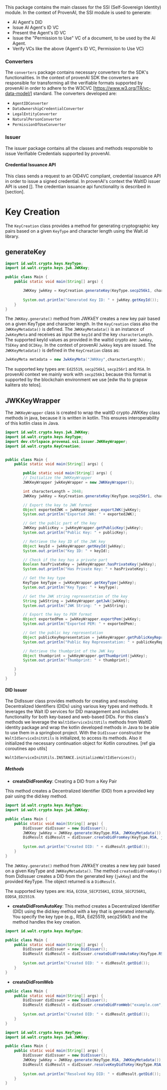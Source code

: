 This package contains the main classes for the SSI (Self-Sovereign Identity) module.
In the context of ProvenAI, the SSI module is used to generate:
- AI Agent's DID
- Issue AI Agent's ID VC
- Present the Agent's ID VC
- Issue the "Permission to Use" VC of a document, to be used by the AI Agent.
- Verify VCs like the above (Agent's ID VC, Permission to Use VC)

### Converters
The `converters` package contains necessary converters for the SDK's functionalities. In the context of provenAI SDK the converters are responsible for transforming all the verifiable formats supported by provenAI in order to adhere to the W3CVC [https://www.w3.org/TR/vc-data-model/] standard. The converters developed are:
- `AgentIDConverter`
- `DataOwnershipCredentialConverter`
- `LegalEntityConverter`
- `NaturalPersonConverter`
- `PermissionOfUseConverter`

### Issuer 
The issuer package contains all the classes and methods responsible to issue Verifiable Credentials supported by provenAI. 

#### Credential Issuance API

This class sends a request to an OID4VC compliant, credential issuance API in order to issue a signed credential. In provenAI's context the WaltID issuer API is used []. The credentian issuance api functionality is described in [section].

# Key Creation

The `KeyCreation` class provides a method for generating cryptographic key pairs based on a given `KeyType` and character length using the Walt.id library.

## generateKey


```java
import id.walt.crypto.keys.KeyType;
import id.walt.crypto.keys.jwk.JWKKey;

public class Main {
    public static void main(String[] args) {

        JWKKey jwkKey = KeyCreation.generateKey(KeyType.secp256k1, characterLength);
        
        System.out.println("Generated Key ID: " + jwkKey.getKeyId());
    }
}
```
The `JWKKey.generate()` method from JWKkEY creates a new key pair based on a given KeyType and character length. In the `KeyCreation` class also the `JWKKeyMetadata()` is defined. The  `JWKKeyMetadata()` is an instance of `JwkKeyMeta` and receives as input the `keyId` and the key `characterLength`. The supported keyId values as provided in the waltid crypto are: `JwkKey`, `TSEKey` and `OCIKey`. In the context of provenAI `JwkKey` keys are issued. The `JWKKeyMetadata()`  is defined in the `KeyCreation` class as:

```java
JwkKeyMeta metadata = new JwkKeyMeta("JWKKey",characterLength);
```
The supported key types are: `Ed25519`, `secp256k1`, `secp256r1` and `RSA`. In provenAI context we mainly work with `secp256k1` because this format is supported by the blockchain environment we use [edw tha to grapsw kalitera sto telos].


## JWKKeyWrapper
The `JWKKeyWrapper` class is created to wrap the waltID crypto JWKKey class methods in java, because it is written in kotlin. This ensures interoperability of this kotlin class in Java.

```java
import id.walt.crypto.keys.jwk.JWKKey;
import id.walt.crypto.keys.KeyType;
import dev.ctrlspace.provenai.ssi.issuer.JWKKeyWrapper;
import id.walt.crypto.KeyCreation;


public class Main {
    public static void main(String[] args) {

        public static void main(String[] args) {
        // Initialize the JWKKeyWrapper
        JWKKeyWrapper jwkKeyWrapper = new JWKKeyWrapper();

        int characterLength = 2048; 
        JWKKey jwkKey = KeyCreation.generateKey(KeyType.secp256r1, characterLength);

        // Export the key to JWK format
        Object exportedJWK = jwkKeyWrapper.exportJWK(jwkKey);
        System.out.println("Exported JWK: " + exportedJWK);

        // Get the public part of the key
        JWKKey publicKey = jwkKeyWrapper.getPublicKey(jwkKey);
        System.out.println("Public Key: " + publicKey);

        // Retrieve the key ID of the JWK key
        Object keyId = jwkKeyWrapper.getKeyId(jwkKey);
        System.out.println("Key ID: " + keyId);

        // Check if the key has a private part
        Boolean hasPrivateKey = jwkKeyWrapper.hasPrivateKey(jwkKey);
        System.out.println("Has Private Key: " + hasPrivateKey);

        // Get the key type 
        KeyType keyType = jwkKeyWrapper.getKeyType(jwkKey);
        System.out.println("Key Type: " + keyType);

        // Get the JWK string representation of the key
        String jwkString = jwkKeyWrapper.getJwk(jwkKey);
        System.out.println("JWK String: " + jwkString);

        // Export the key to PEM format
        Object exportedPem = jwkKeyWrapper.exportPem(jwkKey);
        System.out.println("Exported PEM: " + exportedPem);

        // Get the public key representation 
        Object publicKeyRepresentation = jwkKeyWrapper.getPublicKeyRepresentation(jwkKey);
        System.out.println("Public Key Representation: " + publicKeyRepresentation);

        // Retrieve the thumbprint of the JWK key 
        Object thumbprint = jwkKeyWrapper.getThumbprint(jwkKey);
        System.out.println("Thumbprint: " + thumbprint);

    }
    }
}
```



#### DID Issuer

The DidIssuer class provides methods for creating and resolving Decentralized Identifiers (DIDs) using various key types and methods. It leverages the Walt ID services for DID management and includes functionality for both key-based and web-based DIDs. For this class's methods we leverage the `WaltIdServiceInitUtils` methods from WaltID identity package and wrap the kotlin developed methods in Java to be able to use them in a springboot project. 
With the `DidIssuer` constructor  the `WaltIdServiceInitUtils` is initialized, to access its methods. Also it initialized the necessary continuation object for Kotlin coroutines. [ref gia coroutines apo utils]

`WaltIdServiceInitUtils.INSTANCE.initializeWaltIdServices();`

##### Methods
- **createDidFromKey**: Creating a DID from a Key Pair

This method creates a Decentralized Identifier (DID) from a provided key pair using the did:key method.

```java
import id.walt.crypto.keys.KeyType;
import id.walt.crypto.keys.jwk.JWKKey;

public class Main {
    public static void main(String[] args) {
        DidIssuer didIssuer = new DidIssuer();
        JWKKey jwkKey = JWKKey.generate(KeyType.RSA, JWKKeyMetadata());
        DidResult didResult = didIssuer.createDidFromKey(KeyType.RSA, jwkKey);
        
        System.out.println("Created DID: " + didResult.getDid());
    }
}
```

The `JWKKey.generate()` method from JWKkEY creates a new key pair based on a given KeyType and `JWKKeyMetadata()`. The method `createdDidFromKey()` from DidIssuer creates a DID from the generated key (`jwkKey`) and the provided KeyType. The object returned is a `DidResult`.

The supported key types are: `RSA`, `ECDSA_SECP256K1`, `ECDSA_SECP256R1`, `EDDSA_ED25519`.

- **createDidFromAutoKey**: This method creates a Decentralized Identifier (DID) using the did:key method with a key that is generated internally. You specify the key type (e.g., RSA, Ed25519, secp256k1) and the method handles the key creation.


```java
import id.walt.crypto.keys.KeyType;

public class Main {
    public static void main(String[] args) {
        DidIssuer didIssuer = new DidIssuer();
        DidResult didResult = didIssuer.createDidFromAutoKey(KeyType.RSA);
        
        System.out.println("Created DID: " + didResult.getDid());
    }
}
```

- **createDidFromWeb**
```java
public class Main {
    public static void main(String[] args) {
        DidIssuer didIssuer = new DidIssuer();
        DidResult didResult = didIssuer.createDidFromWeb("example.com", "/did/doc", KeyType.RSA);
        
        System.out.println("Created DID: " + didResult.getDid());
    }
}

```

```java
import id.walt.crypto.keys.KeyType;
import id.walt.crypto.keys.jwk.JWKKey;

public class Main {
    public static void main(String[] args) {
        DidIssuer didIssuer = new DidIssuer();
        JWKKey jwkKey = JWKKey.generate(KeyType.RSA, JWKKeyMetadata());
        DidResult didResult = didIssuer.resolveKeyDidToKey(KeyType.RSA, true, jwkKey);
        
        System.out.println("Resolved Key DID: " + didResult.getDid());
    }
}
```